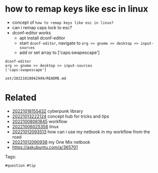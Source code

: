 # how to remap keys like esc in linux

- concept of `how to remap keys like esc in linux?`
- can i remap caps lock to esc?
- dconf-editor works
  - apt install dconf-editor
  - start `dconf-editor`, navigate to `org >> gnome >> desktop >> input-sources`
  - add or set array to ['caps:swapescape']

```
dconf-editor
org >> gnome >> desktop >> input-sources
['caps:swapescape']
```

` zet/20221018042949/README.md `

# Related

- [20221018155432](/zet/20221018155432/README.md) cyberpunk library
- [20221013222124](/zet/20221013222124/README.md) concept hub for tricks and tips
- [20221008061845](/zet/20221008061845/README.md) workflow
- [20221006025356](/zet/20221006025356/README.md) linux
- [20221012093513](/zet/20221012093513/README.md) how can i use my netbook in my workflow from the road
- [20221012090938](/zet/20221012090938/README.md) my One Mix netbook
- https://askubuntu.com/a/365701

Tags:

    #question #tip
